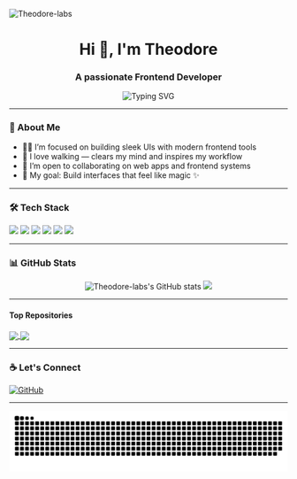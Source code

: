<p align="left">
  <img src="https://komarev.com/ghpvc/?username=Theodore-labs&label=Profile%20views&color=0e75b6&style=flat" alt="Theodore-labs" />
</p>

<h1 align="center">Hi 👋, I'm Theodore</h1>
<h3 align="center">A passionate Frontend Developer</h3>

<p align="center">
  <img src="https://readme-typing-svg.demolab.com?font=Fira+Code&duration=2000&pause=1000&center=true&vCenter=true&width=435&lines=Frontend+Developer;Code.+Design.+Build.;Let%E2%80%99s+walk+and+work+together+%F0%9F%91%A9%E2%80%8D%F0%9F%92%BB" alt="Typing SVG" />
</p>

---

### 🧠 About Me

- 👨‍💻 I’m focused on building sleek UIs with modern frontend tools  
- 🏃 I love walking — clears my mind and inspires my workflow  
- 👯 I’m open to collaborating on web apps and frontend systems  
- 🎯 My goal: Build interfaces that feel like magic ✨  

---

### 🛠️ Tech Stack

<p align="left">
  <img src="https://img.shields.io/badge/-HTML5-E34F26?style=for-the-badge&logo=html5&logoColor=white" />
  <img src="https://img.shields.io/badge/-CSS3-1572B6?style=for-the-badge&logo=css3" />
  <img src="https://img.shields.io/badge/-JavaScript-F7DF1E?style=for-the-badge&logo=javascript&logoColor=black" />
  <img src="https://img.shields.io/badge/-React-61DAFB?style=for-the-badge&logo=react&logoColor=black" />
  <img src="https://img.shields.io/badge/-Tailwind_CSS-38B2AC?style=for-the-badge&logo=tailwind-css&logoColor=white" />
  <img src="https://img.shields.io/badge/-Git-F05032?style=for-the-badge&logo=git&logoColor=white" />
</p>

---

### 📊 GitHub Stats

<p align="center">
  <img src="https://github-readme-stats.vercel.app/api?username=Theodore-labs&show_icons=true&theme=radical" alt="Theodore-labs's GitHub stats" width="400"/>
  <img src="https://github-readme-streak-stats.herokuapp.com?user=Theodore-labs&theme=radical&hide_border=true" width="400"/>
</p>

---

#### Top Repositories


<a href="https://github.com/anuraghazra/github-readme-stats">
  <img align="center" src="https://github-readme-stats.vercel.app/api/pin/?username=Theodore-labs&repo=TaskFlow&theme=buefy" />
</a>
<a href="https://github.com/anuraghazra/anuraghazra.github.io">
  <img align="center" src="https://github-readme-stats.vercel.app/api/pin/?username=Theodore-labs&repo=TaskNest&theme=buefy" />
</a>

---

### ☕ Let's Connect

<p align="left">
  <a href="https://github.com/Theodore-labs" target="_blank">
    <img alt="GitHub" src="https://img.shields.io/badge/GitHub-100000?style=for-the-badge&logo=github&logoColor=white" />
  </a>
</p>

---

<p align="center">
  <img src="https://raw.githubusercontent.com/Platane/snk/output/github-contribution-grid-snake.svg" alt="snake animation" />
</p>
